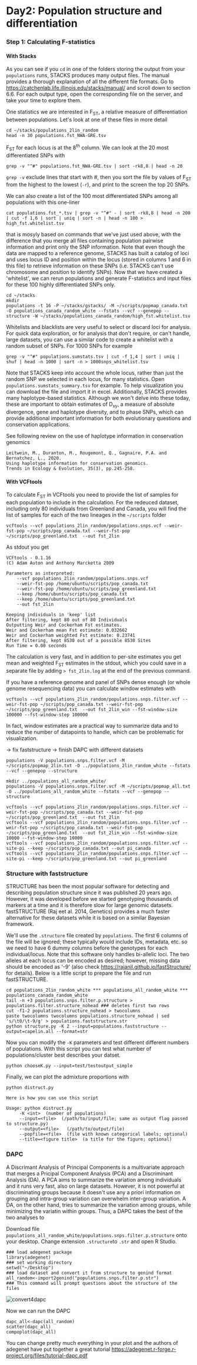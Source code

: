 # Day2: Population structure and differentiation 
### Step 1: Calculating F-statistics
#### With Stacks
As you can see if you ```cd``` in one of the folders storing the output from your ```populations``` runs, STACKS produces many output files. The manual provides a thorough explanation of all the different file formats. Go to <https://catchenlab.life.illinois.edu/stacks/manual/> and scroll down to section 6.6. For each output type, open the corresponding file on the server, and take your time to explore them.

One statistics we are interested in F<sub>ST</sub>, a relative measure of differentiation between populations. Let's look at one of these files in more detail
```
cd ~/stacks/populations_2lin_random
head -n 30 populations.fst_NWA-GRE.tsv
```
F<sub>ST</sub> for each locus is at the 8<sup>th</sup> column. We can look at the 20 most differentiated SNPs with
```
grep -v "^#" populations.fst_NWA-GRE.tsv | sort -rk8,8 | head -n 20
```
```grep -v``` exclude lines that start with #, then you sort the file by values of F<sub>ST</sub> from the highest to the lowest (```-r```), and print to the screen the top 20 SNPs.

We can also create a list of the 100 most differentiated SNPs among all populations with this one-liner
```
cat populations.fst_*.tsv | grep -v "^#" - | sort -rk8,8 | head -n 200 | cut -f 1,6 | sort | uniq | sort -n | head -n 100 > high_fst.whitelist.tsv
```
that is mosyly based on commands that we've just used above, with the difference that you merge all files containing population pairwise information and print only the SNP information. Note that even though the data are mapped to a reference genome, STACKS has built a catalog of loci and uses locus ID and position within the locus (stored in columns 1 and 6 in this file) to retrieve information on these SNPs (i.e. STACKS can't use chromosome and position to identify SNPs). Now that we have created a 'whitelist', we can rerun populations and generate F-statistics and input files for these 100 highly differentiated SNPs only.
```
cd ~/stacks
mkdir 
populations -t 16 -P ~/stacks/gstacks/ -M ~/scripts/popmap_canada.txt -O populations_canada_random_white --fstats --vcf --genepop --structure -W ~/stacks/populations_canada_random/high_fst.whitelist.tsv
```
Whitelists and blacklists are very useful to select or discard loci for analysis. For quick data exploration, or for analysis that don't require, or can't handle, large datasets, you can use a similar code to create a whitelist with a random subset of SNPs. For 1000 SNPs for example
```
grep -v "^#" populations.sumstats.tsv | cut -f 1,4 | sort | uniq | shuf | head -n 1000 | sort -n > 1000snps_whitelist.tsv
```
Note that STACKS keep into account the whole locus, rather than just the random SNP we selected in each locus, for many statistics. Open ```populations.sumstats_summary.tsv``` for example. To help visualization you can download the file and import it in excel. Additionally, STACKS provides many haplotype-based statistics. Although we won't delve into these today, these are important to obtain estimates of D<sub>xy</sub>, a measure of absolute divergence, gene and haplotype diversity, and to phase SNPs, which can provide additional important information for both evolutionary questions and conservation applications. 

See following review on the use of haplotype information in conservation genomics
```
Leitwein, M., Duranton, M., Rougemont, Q., Gagnaire, P.A. and Bernatchez, L., 2020. 
Using haplotype information for conservation genomics. 
Trends in Ecology & Evolution, 35(3), pp.245-258.
```

#### With VCFtools
To calculate F<sub>ST</sub> in VCFtools you need to provide the list of samples for each population to include in the calculation. For the redeuced dataset, including only 80 individuals from Greenland and Canada, you will find the list of samples for each of the two lineages in the ```~/scripts``` folder
```
vcftools --vcf populations_2lin_random/populations.snps.vcf --weir-fst-pop ~/scripts/pop_canada.txt --weir-fst-pop ~/scripts/pop_greenland.txt  --out fst_2lin
```
As stdout you get 
```
VCFtools - 0.1.16
(C) Adam Auton and Anthony Marcketta 2009

Parameters as interpreted:
	--vcf populations_2lin_random/populations.snps.vcf
	--weir-fst-pop /home/ubuntu/scripts/pop_canada.txt
	--weir-fst-pop /home/ubuntu/scripts/pop_greenland.txt
	--keep /home/ubuntu/scripts/pop_canada.txt
	--keep /home/ubuntu/scripts/pop_greenland.txt
	--out fst_2lin

Keeping individuals in 'keep' list
After filtering, kept 80 out of 80 Individuals
Outputting Weir and Cockerham Fst estimates.
Weir and Cockerham mean Fst estimate: 0.032662
Weir and Cockerham weighted Fst estimate: 0.23741
After filtering, kept 8530 out of a possible 8530 Sites
Run Time = 0.00 seconds
```
The calculation is very fast, and in addition to per-site estimates you get mean and weighted F<sub>ST</sub> estimates in the stdout, which you could save in a separate file by adding ```> fst_2lin.log``` at the end of the previous command.

If you have a reference genome and panel of SNPs dense enough (or whole genome resequencing data) you can calculate window estimates with 
```
vcftools --vcf populations_2lin_random/populations.snps.filter.vcf --weir-fst-pop ~/scripts/pop_canada.txt --weir-fst-pop ~/scripts/pop_greenland.txt  --out fst_2lin_win --fst-window-size 100000 --fst-window-step 100000
```
In fact, window estimates are a practical way to summarize data and to reduce the number of datapoints to handle, which can be problematic for visualization.




-> fix faststructure
-> finish DAPC with different datasets


```
populations -V populations.snps.filter.vcf -M ~/scripts/popmap_2lin.txt -O ../populations_2lin_random_white --fstats --vcf --genepop --structure

mkdir ../populations_all_random_white/
populations -V populations.snps.filter.vcf -M ~/scripts/popmap_all.txt -O ../populations_all_random_white --fstats --vcf --genepop --structure

vcftools --vcf populations_2lin_random/populations.snps.filter.vcf --weir-fst-pop ~/scripts/pop_canada.txt --weir-fst-pop ~/scripts/pop_greenland.txt  --out fst_2lin
vcftools --vcf populations_2lin_random/populations.snps.filter.vcf --weir-fst-pop ~/scripts/pop_canada.txt --weir-fst-pop ~/scripts/pop_greenland.txt  --out fst_2lin_win --fst-window-size 10000 --fst-window-step 10000
vcftools --vcf populations_2lin_random/populations.snps.filter.vcf --site-pi --keep ~/scripts/pop_canada.txt --out pi_canada
vcftools --vcf populations_2lin_random/populations.snps.filter.vcf --site-pi --keep ~/scripts/pop_greenland.txt --out pi_greenland
```
### Structure with faststructure
STRUCTURE has been the most popular software for detecting and describing population structure since it was published 20 years ago. However, it was developed before we started genotyping thousands of markers at a time and it is therefore slow for large genomic datasets. fastSTRUCTURE (Raj eet al. 2014, Genetics) provides a much faster alternative for these datasets while it is based on a similar Bayesian framework. 

We'll use the ```.structure``` file created by ```populations```. The first 6 columns of the file will be ignored; these typically would include IDs, metadata, etc. so we need to have 6 dummy columns before the genotypes for each individual/locus. Note that this software only handles bi-allelic loci. The two alleles at each locus can be encoded as desired; however, missing data should be encoded as '-9' (also check https://rajanil.github.io/fastStructure/ for details). Below is a little script to prepare the file and run fastSTRUCTURE. 
```
cd populations_2lin_random_white *** populations_all_random_white *** populations_canada_random_white
tail -n +3 populations.snps.filter.p.structure > populations.filter.structure_nohead ### deletes first two rows
cut -f1-2 populations.structure_nohead > twocolumns
paste twocolumns twocolumns populations.structure_nohead | sed 's/\t0/\t-9/g' > populations.faststructure.str
python structure.py -K 2 --input=populations.faststructure --output=capelin.all --format=str 
```
Now you can modify the ```-K``` parameters and test different different numbers of populations.
With this script you can test what number of populations/cluster best describes your datset.
```
python chooseK.py --input=test/testoutput_simple
```
Finally, we can plot the admixture proportions with 
```
python distruct.py

Here is how you can use this script

Usage: python distruct.py
     -K <int>  (number of populations)
     --input=<file>  (/path/to/input/file; same as output flag passed to structure.py)
     --output=<file>   (/path/to/output/file)
     --popfile=<file>  (file with known categorical labels; optional)
     --title=<figure title>  (a title for the figure; optional)
```

### DAPC
A Discrimant Analysis of Principal Components is a multivariate approach that merges a Pricipal Component Analysis (PCA) and a Discriminant Analysis (DA). A PCA aims to summarize the variation among individuals and it runs very fast, also on large datasets. However, it is not powerful at discriminating groups because it doesn't use any a priori information on grouping and intra-group variation can overwhelm inter-group variation. A DA, on the other hand, tries to summarize the variation among groups, while minimizing the variatin within groups. Thus, a DAPC takes the best of the two analyses to 

Download file ```populations_all_random_white/populations.snps.filter.p.structure``` onto your desktop. Change extension ```.structure```to ```.str``` and open R Studio.
```
### load adegenet package
library(adegenet)
### set working directory
setwd("~/Desktop")
### load dataset and convert it from structure to genind format
all_random<-import2genind("populations.snps.filter.p.str")
### This command will prompt questions about the structure of the files
```
![convert4dapc](https://github.com/clairemerot/physalia_adaptation_course/blob/master/images_tutorial/adegenet_loaddata.png)

Now we can run the DAPC
```
dapc_all<-dapc(all_random)
scatter(dapc_all)
compoplot(dapc_all)
```
You can change pretty much everything in your plot and the authors of adegenet have put together a great tutorial <https://adegenet.r-forge.r-project.org/files/tutorial-dapc.pdf>
